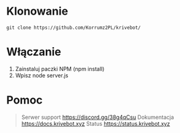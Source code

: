 # Klonowanie

```
git clone https://github.com/Korrumz2PL/krivebot/
```

# Włączanie
1. Zainstaluj paczki NPM (npm install)
2. Wpisz node server.js

# Pomoc
> Serwer support
https://discord.gg/38g4qCsu
> Dokumentacja
https://docs.krivebot.xyz
> Status
> https://status.krivebot.xyz
